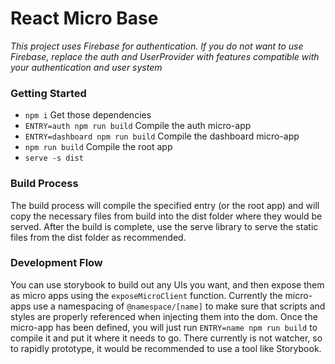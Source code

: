 # React Micro Base
*This project uses Firebase for authentication. If you do not want to use Firebase, replace the auth and UserProvider
with features compatible with your authentication and user system*
### Getting Started


- `npm i` Get those dependencies
- `ENTRY=auth npm run build` Compile the auth micro-app
- `ENTRY=dashboard npm run build` Compile the dashboard micro-app
- `npm run build` Compile the root app
- `serve -s dist` 

### Build Process
The build process will compile the specified entry (or the root app) and will copy the necessary files
from build into the dist folder where they would be served. After the build is complete, use the serve
library to serve the static files from the dist folder as recommended.

### Development Flow
You can use storybook to build out any UIs you want, and then expose them as micro apps using the `exposeMicroClient`
function. Currently the micro-apps use a namespacing of `@namespace/[name]` to make sure that scripts and styles are
properly referenced when injecting them into the dom. Once the micro-app has been defined, you will just
run `ENTRY=name npm run build` to compile it and put it where it needs to go. There currently is not watcher, so to
rapidly prototype, it would be recommended to use a tool like Storybook.
